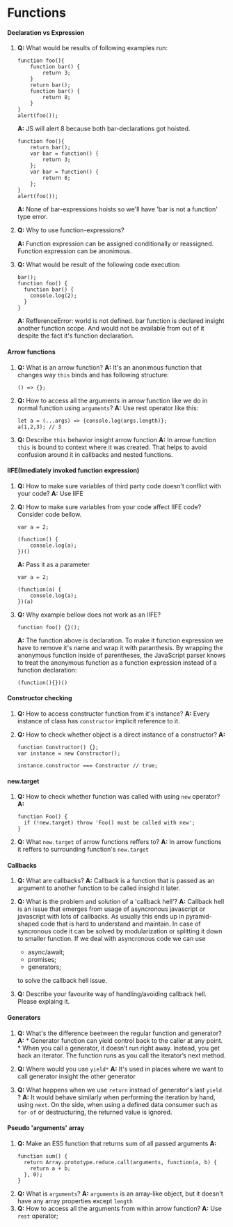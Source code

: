 # Functions

#### Declaration vs Expression
1) **Q:** What would be results of following examples run:
    ```
    function foo(){
        function bar() {
            return 3;
        }
        return bar();
        function bar() {
            return 8;
        }
    }
    alert(foo());
    ```

    **A:** JS will alert 8 because both bar-declarations got hoisted.

    ```
    function foo(){
        return bar();
        var bar = function() {
            return 3;
        };
        var bar = function() {
            return 8;
        };
    }
    alert(foo());
    ```
    **A:** None of bar-expressions hoists so we'll have 'bar is not a function' type error.
2) **Q:** Why to use function-expressions?

    **A:** Function expression can be assigned conditionally or reassigned.
    Function expression can be anonimous.
3) **Q:** What would be result of the following code execution:
    ```
    bar();
    function foo() {
      function bar() {
        console.log(2);
      }
    }
    ```
    **A:** RefferenceError: world is not defined. bar function is declared insight another function scope.
    And would not be available from out of it despite the fact it's function declaration.
#### Arrow functions
  1) **Q:** What is an arrow function?
      **A:** It's an anonimous function that changes way ```this``` binds and has following structure:
      ```
      () => {};
      ```
  2) **Q:** How to access all the arguments in arrow function like we do in normal function using ```arguments```?
      **A:** Use rest operator like this:
      ```
      let a = (...args) => {console.log(args.length)};
      a(1,2,3); // 3
      ```
  3) **Q:** Describe ```this``` behavior insight arrow function
    **A:** In arrow function ```this``` is bound to context where it was created. That helps to avoid confusion around it in callbacks and nested functions.

#### IIFE(Imediately invoked function expression)
1) **Q:** How to make sure variables of third party code doesn't conflict with your code?
  **A:** Use IIFE

2) **Q:** How to make sure variables from your code affect IIFE code? Consider code bellow.
    ```
    var a = 2;

    (function() {
        console.log(a);
    })()
    ```

    **A:** Pass it as a parameter

    ```
    var a = 2;

    (function(a) {
        console.log(a);
    })(a)
    ```
3) **Q:** Why example bellow does not work as an IIFE?
    ```
    function foo() {}();
    ```
    **A:** The function above is declaration. To make it function expression we have to remove it's name and wrap it with paranthesis.
    By wrapping the anonymous function inside of parentheses, the JavaScript parser knows to treat the anonymous function as a function expression instead of a function declaration:
    ```
    (function(){})()
    ```

#### Constructor checking
1) **Q:** How to access constructor function from it's instance?
    **A:** Every instance of class has ```constructor``` implicit reference to it.

2) **Q:** How to check whether object is a direct instance of a constructor?
    **A:**
    ```
    function Constructor() {};
    var instance = new Constructor();

    instance.constructor === Constructor // true;
    ```
#### new.target
1) **Q:** How to check whether function was called with using ```new``` operator?
    **A:**
    ```
    function Foo() {
      if (!new.target) throw 'Foo() must be called with new';
    }
    ```

2) **Q:** What ```new.target``` of arrow functions reffers to?
  **A:** In arrow functions it reffers to surrounding function's ```new.target```
#### Callbacks
1) **Q:** What are callbacks?
    **A:** Callback is a function that is passed as an argument to another function to be called insighd it later.
2) **Q:** What is the problem and solution of a 'callback hell'?
    **A:** Callback hell is an issue that emerges from usage of asyncronous javascript or javascript with lots of callbacks.
    As usually this ends up in pyramid-shaped code that is hard to understand and maintain.
    In case of syncronous code it can be solved by modularization or splitting it down to smaller function.
    If we deal with asyncronous code we can use
    - async/await;
    - promises;
    - generators;

    to solve the callback hell issue.

3) **Q:** Describe your favourite way of handling/avoiding callback hell. Please explaing it.
#### Generators
1) **Q:** What's the difference beetween the regular function and generator?
    **A:** * Generator function can yield control back to the caller at any point.
           * When you call a generator, it doesn’t run right away. Instead, you get back an iterator. The function runs as you call the iterator’s next method.

2) **Q:** Where would you use ```yield*```
**A:** It's used in places where we want to call generator insight the other generator

3) **Q:** What happens when we use ```return``` instead of generator's last ```yield``` ?
**A:** It would behave similarly when performing the iteration by hand, using ```next```. On the side, when using a defined data consumer such as ```for-of``` or destructuring, the returned value is ignored.
#### Pseudo 'arguments' array
 1) **Q:** Make an ES5 function that returns sum of all passed arguments
    **A:**
    ```
    function sum() {
      return Array.prototype.reduce.call(arguments, function(a, b) {
        return a + b;
      }, 0);
    }
    ```
 2) **Q:** What is ```arguments```?
 **A:** ```arguments``` is an array-like object, but it doesn't have any array properties except ```length```
 3) **Q:** How to access all the arguments from within arrow function?
 **A:** Use ```rest``` operator;
